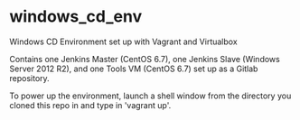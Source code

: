 # windows_cd_env
Windows CD Environment set up with Vagrant and Virtualbox

Contains one Jenkins Master (CentOS 6.7), one Jenkins Slave (Windows Server 2012 R2), and one Tools VM (CentOS 6.7) set up as a Gitlab repository. 

To power up the environment, launch a shell window from the directory you cloned this repo in and type in 'vagrant up'. 

